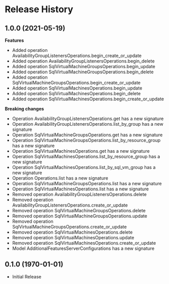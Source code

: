 # Release History

## 1.0.0 (2021-05-19)

**Features**

  - Added operation AvailabilityGroupListenersOperations.begin_create_or_update
  - Added operation AvailabilityGroupListenersOperations.begin_delete
  - Added operation SqlVirtualMachineGroupsOperations.begin_update
  - Added operation SqlVirtualMachineGroupsOperations.begin_delete
  - Added operation SqlVirtualMachineGroupsOperations.begin_create_or_update
  - Added operation SqlVirtualMachinesOperations.begin_update
  - Added operation SqlVirtualMachinesOperations.begin_delete
  - Added operation SqlVirtualMachinesOperations.begin_create_or_update

**Breaking changes**

  - Operation AvailabilityGroupListenersOperations.get has a new signature
  - Operation AvailabilityGroupListenersOperations.list_by_group has a new signature
  - Operation SqlVirtualMachineGroupsOperations.get has a new signature
  - Operation SqlVirtualMachineGroupsOperations.list_by_resource_group has a new signature
  - Operation SqlVirtualMachinesOperations.get has a new signature
  - Operation SqlVirtualMachinesOperations.list_by_resource_group has a new signature
  - Operation SqlVirtualMachinesOperations.list_by_sql_vm_group has a new signature
  - Operation Operations.list has a new signature
  - Operation SqlVirtualMachineGroupsOperations.list has a new signature
  - Operation SqlVirtualMachinesOperations.list has a new signature
  - Removed operation AvailabilityGroupListenersOperations.delete
  - Removed operation AvailabilityGroupListenersOperations.create_or_update
  - Removed operation SqlVirtualMachineGroupsOperations.delete
  - Removed operation SqlVirtualMachineGroupsOperations.update
  - Removed operation SqlVirtualMachineGroupsOperations.create_or_update
  - Removed operation SqlVirtualMachinesOperations.delete
  - Removed operation SqlVirtualMachinesOperations.update
  - Removed operation SqlVirtualMachinesOperations.create_or_update
  - Model AdditionalFeaturesServerConfigurations has a new signature

## 0.1.0 (1970-01-01)

* Initial Release

